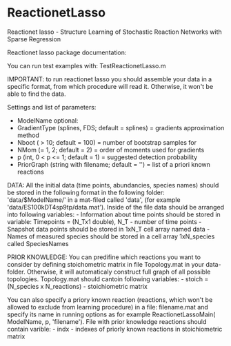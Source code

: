 # ReactionetLasso
Reactionet lasso - Structure Learning of Stochastic Reaction Networks with Sparse Regression

Reactionet lasso package documentation:

You can run test examples with: TestReactionetLasso.m

IMPORTANT: to run reactionet lasso you should assemble your data in a specific format, from which procedure will read it. Otherwise, it won't be able to find the data.

Settings and list of parameters:
- ModelName
optional:
- GradientType (splines, FDS; default = splines) = gradients approximation method
- Nboot ( > 10; default = 100) = number of bootstrap samples for 
- NMom (= 1, 2; default = 2) = order of moments used for gradients
- p (int, 0 < p <= 1; default = 1) = suggested detection probability
- PriorGraph (string with filename; default = '') = list of a priori known reactions

DATA:
All the initial data (time points, abundancies, species names) should be stored in the following format in the following folder: 'data/$ModelName/' in a mat-filed called 'data', (for example 'data/ES100kDT4sp9tp/data.mat'). Inside of the file data should be arranged into following variables:
	- Information about time points should be stored in variable: Timepoints = (N_Tx1 double), N_T - number of time points
	- Snapshot data points should be stored in 1xN_T cell array named data
	- Names of measured species should be stored in a cell array 1xN_species called SpeciesNames

PRIOR KNOWLEDGE: 
You can predifine which reactions you want to consider by defining stoichometric matrix in file Topology.mat in your data-folder. Otherwise, it will automaticaly construct full graph of all possible topologies. Topology.mat should cantoin following variables:
	- stoich = (N_species x N_reactions) - stoichiometric matrix

You can also specify a priory known reaction (reactions, which won't be allowed to exclude from learning procedure) in a file: filename.mat and specify its name in running options as for example ReactionetLassoMain( ModelName, p, 'filename'). File with prior knowledge reactions should contain varible:
	- indx - indexes of priorly known reactions in stoichiometric matrix
